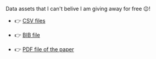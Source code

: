 Data assets that I can't belive I am giving away for free 😉!
- :point_right: [CSV files](/data/citations_1.csv)
 
- :point_right: [BIB file](/data/sigbovik_plants_2021.bib)

- :point_right: [PDF file of the paper](/paper.pdf)
